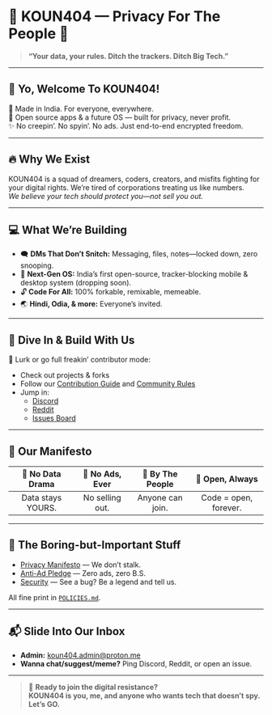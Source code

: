 # 🚀 KOUN404 — Privacy For The People 🚀

> **“Your data, your rules. Ditch the trackers. Ditch Big Tech.”**

---

## 👾 Yo, Welcome To KOUN404!

📍 Made in India. For everyone, everywhere.  
🌈 Open source apps & a future OS — built for privacy, never profit.  
✨ No creepin’. No spyin’. No ads. Just end-to-end encrypted freedom.

---

## 🔥 Why We Exist

KOUN404 is a squad of dreamers, coders, creators, and misfits fighting for your digital rights. We’re tired of corporations treating us like numbers.  
*We believe your tech should protect you—not sell you out.*

---

## 💻 What We’re Building

- 🗨️ **DMs That Don’t Snitch:** Messaging, files, notes—locked down, zero snooping.
- 📱 **Next-Gen OS:** India’s first open-source, tracker-blocking mobile & desktop system (dropping soon).
- 🔓 **Code For All:** 100% forkable, remixable, memeable.
- 🌏 **Hindi, Odia, & more:** Everyone’s invited.

---

## 🌊 Dive In & Build With Us

👀 Lurk or go full freakin’ contributor mode:  
- Check out projects & forks
- Follow our [Contribution Guide](CONTRIBUTING.md) and [Community Rules](CODE_OF_CONDUCT.md)
- Jump in:
  - [Discord](YOUR_DISCORD_LINK)
  - [Reddit](YOUR_REDDIT_LINK)
  - [Issues Board](https://github.com/orgs/YOUR_ORG_NAME/issues)

---

## 💜 Our Manifesto

| 🔐 No Data Drama | 🚫 No Ads, Ever | 🤟 By The People | 🦄 Open, Always |
|:---:|:---:|:---:|:---:|
| Data stays YOURS. | No selling out. | Anyone can join. | Code = open, forever. |

---

## 📢 The Boring-but-Important Stuff

- [Privacy Manifesto](./POLICIES.md#privacy-policy) — We don’t stalk.
- [Anti-Ad Pledge](./POLICIES.md#no-tracking--no-ads-policy) — Zero ads, zero B.S.
- [Security](./POLICIES.md#security-policy) — See a bug? Be a legend and tell us.

All fine print in [`POLICIES.md`](./POLICIES.md).

---

## 📬 Slide Into Our Inbox

- **Admin:** koun404.admin@proton.me
- **Wanna chat/suggest/meme?** Ping Discord, Reddit, or open an issue.

---

> 🌟 **Ready to join the digital resistance?  
> KOUN404 is you, me, and anyone who wants tech that doesn’t spy.  
> Let’s GO.**

